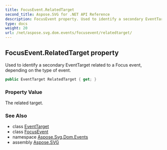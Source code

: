 ```yaml
---
title: FocusEvent.RelatedTarget
second_title: Aspose.SVG for .NET API Reference
description: FocusEvent property. Used to identify a secondary EventTarget related to a Focus event depending on the type of event
type: docs
weight: 20
url: /net/aspose.svg.dom.events/focusevent/relatedtarget/
---
```

## FocusEvent.RelatedTarget property

Used to identify a secondary EventTarget related to a Focus event, depending on the type of event.

```csharp
public EventTarget RelatedTarget { get; }
```

### Property Value

The related target.

### See Also

* class [EventTarget](../../../aspose.svg.dom/eventtarget/)
* class [FocusEvent](../)
* namespace [Aspose.Svg.Dom.Events](../../focusevent/)
* assembly [Aspose.SVG](../../../)
